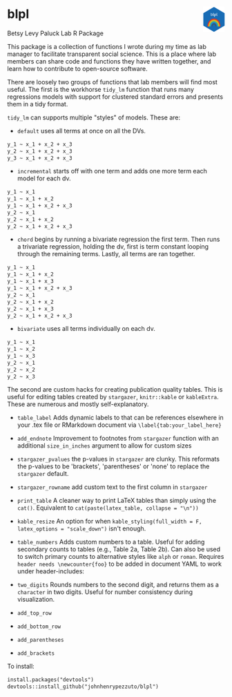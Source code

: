 # blpl <img src="/sticker/imgfile.png" width="10%" height="10%" align="right">
Betsy Levy Paluck Lab R Package


This package is a collection of functions I wrote during my time as lab manager to facilitate transparent social science. This is a place where lab members can share code and functions they have written together, and learn how to contribute to open-source software.


There are loosely two groups of functions that lab members will find most useful. The first is the workhorse `tidy_lm` function that runs many regressions models with support for clustered standard errors and presents them in a tidy format.

`tidy_lm` can supports multiple "styles" of models. These are:

*  `default` uses all terms at once on all the DVs.
```
y_1 ~ x_1 + x_2 + x_3
y_2 ~ x_1 + x_2 + x_3
y_3 ~ x_1 + x_2 + x_3
```
* `incremental` starts off with one term and adds one more term each model for each dv.
```
y_1 ~ x_1
y_1 ~ x_1 + x_2 
y_1 ~ x_1 + x_2 + x_3
y_2 ~ x_1
y_2 ~ x_1 + x_2 
y_2 ~ x_1 + x_2 + x_3
```

* `chord` begins by running a bivariate regression the first term. Then runs a trivariate regression, holding the dv, first is term constant looping through the remaining terms. Lastly, all terms are ran together.

```
y_1 ~ x_1
y_1 ~ x_1 + x_2 
y_1 ~ x_1 + x_3
y_1 ~ x_1 + x_2 + x_3
y_2 ~ x_1
y_2 ~ x_1 + x_2 
y_2 ~ x_1 + x_3
y_2 ~ x_1 + x_2 + x_3
```

* `bivariate` uses all terms individually on each dv.
```
y_1 ~ x_1
y_1 ~ x_2 
y_1 ~ x_3
y_2 ~ x_1
y_2 ~ x_2 
y_2 ~ x_3
```


The second are custom hacks for creating publication quality tables. This is useful for editing tables created by `stargazer`, `knitr::kable` or `kableExtra`. These are numerous and mostly self-explanatory.

* `table_label` Adds dynamic labels to that can be references elsewhere in your .tex file or RMarkdown document via `\label{tab:your_label_here}`

* `add_endnote`  Improvement to footnotes from `stargazer` function with an additional `size_in_inches` argument to allow for custom sizes

* `stargazer_pvalues` the p-values in `stargazer` are clunky. This reformats the p-values to be 'brackets', 'parentheses' or 'none' to replace the `stargazer` default.

* `stargazer_rowname` add custom text to the first column in `stargazer`

* `print_table` A cleaner way to print LaTeX tables than simply using the `cat()`. Equivalent to `cat(paste(latex_table, collapse = "\n"))`

* `kable_resize` An option for when `kable_styling(full_width = F, latex_options = "scale_down")` isn't enough.

* `table_numbers` Adds custom numbers to a table. Useful for adding secondary counts to tables (e.g., Table 2a, Table 2b). Can also be used to switch primary counts to alternative styles like `alph` or `roman`. Requires `header needs \newcounter{foo}` to be added in document YAML to work under header-includes:

* `two_digits` Rounds numbers to the second digit, and returns them as a `character` in two digits. Useful for number consistency during visualization.

* `add_top_row` 

* `add_bottom_row` 

* `add_parentheses`

* `add_brackets`
 


To install:
```
install.packages("devtools")
devtools::install_github("johnhenrypezzuto/blpl")
```



